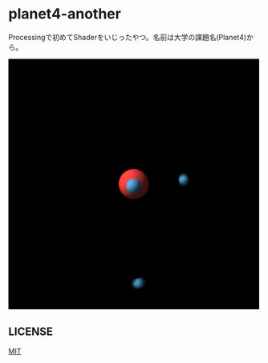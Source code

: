 # planet4-another

Processingで初めてShaderをいじったやつ。名前は大学の課題名(Planet4)から。 

![GIF](planet_another-colored.gif)

## LICENSE

[MIT](LICENSE)